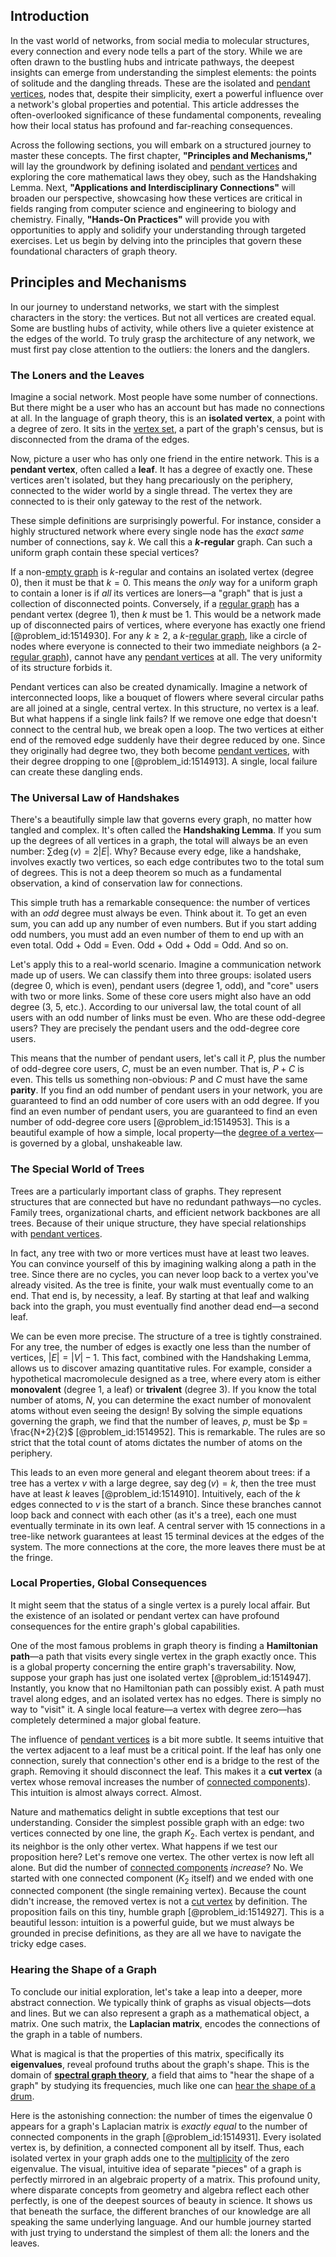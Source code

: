 ## Introduction
In the vast world of networks, from social media to molecular structures, every connection and every node tells a part of the story. While we are often drawn to the bustling hubs and intricate pathways, the deepest insights can emerge from understanding the simplest elements: the points of solitude and the dangling threads. These are the isolated and [pendant vertices](@article_id:265640), nodes that, despite their simplicity, exert a powerful influence over a network's global properties and potential. This article addresses the often-overlooked significance of these fundamental components, revealing how their local status has profound and far-reaching consequences.

Across the following sections, you will embark on a structured journey to master these concepts. The first chapter, **"Principles and Mechanisms,"** will lay the groundwork by defining isolated and [pendant vertices](@article_id:265640) and exploring the core mathematical laws they obey, such as the Handshaking Lemma. Next, **"Applications and Interdisciplinary Connections"** will broaden our perspective, showcasing how these vertices are critical in fields ranging from computer science and engineering to biology and chemistry. Finally, **"Hands-On Practices"** will provide you with opportunities to apply and solidify your understanding through targeted exercises. Let us begin by delving into the principles that govern these foundational characters of graph theory.

## Principles and Mechanisms

In our journey to understand networks, we start with the simplest characters in the story: the vertices. But not all vertices are created equal. Some are bustling hubs of activity, while others live a quieter existence at the edges of the world. To truly grasp the architecture of any network, we must first pay close attention to the outliers: the loners and the danglers.

### The Loners and the Leaves

Imagine a social network. Most people have some number of connections. But there might be a user who has an account but has made no connections at all. In the language of graph theory, this is an **isolated vertex**, a point with a degree of zero. It sits in the [vertex set](@article_id:266865), a part of the graph's census, but is disconnected from the drama of the edges.

Now, picture a user who has only one friend in the entire network. This is a **pendant vertex**, often called a **leaf**. It has a degree of exactly one. These vertices aren't isolated, but they hang precariously on the periphery, connected to the wider world by a single thread. The vertex they are connected to is their only gateway to the rest of the network.

These simple definitions are surprisingly powerful. For instance, consider a highly structured network where every single node has the *exact same* number of connections, say $k$. We call this a **$k$-regular** graph. Can such a uniform graph contain these special vertices?

If a non-[empty graph](@article_id:261968) is $k$-regular and contains an isolated vertex (degree 0), then it must be that $k=0$. This means the *only* way for a uniform graph to contain a loner is if *all* its vertices are loners—a "graph" that is just a collection of disconnected points. Conversely, if a [regular graph](@article_id:265383) has a pendant vertex (degree 1), then $k$ must be 1. This would be a network made up of disconnected pairs of vertices, where everyone has exactly one friend [@problem_id:1514930]. For any $k \ge 2$, a $k$-[regular graph](@article_id:265383), like a circle of nodes where everyone is connected to their two immediate neighbors (a 2-[regular graph](@article_id:265383)), cannot have any [pendant vertices](@article_id:265640) at all. The very uniformity of its structure forbids it.

Pendant vertices can also be created dynamically. Imagine a network of interconnected loops, like a bouquet of flowers where several circular paths are all joined at a single, central vertex. In this structure, no vertex is a leaf. But what happens if a single link fails? If we remove one edge that doesn't connect to the central hub, we break open a loop. The two vertices at either end of the removed edge suddenly have their degree reduced by one. Since they originally had degree two, they both become [pendant vertices](@article_id:265640), with their degree dropping to one [@problem_id:1514913]. A single, local failure can create these dangling ends.

### The Universal Law of Handshakes

There's a beautifully simple law that governs every graph, no matter how tangled and complex. It's often called the **Handshaking Lemma**. If you sum up the degrees of all vertices in a graph, the total will always be an even number: $\sum \deg(v) = 2|E|$. Why? Because every edge, like a handshake, involves exactly two vertices, so each edge contributes two to the total sum of degrees. This is not a deep theorem so much as a fundamental observation, a kind of conservation law for connections.

This simple truth has a remarkable consequence: the number of vertices with an *odd* degree must always be even. Think about it. To get an even sum, you can add up any number of even numbers. But if you start adding odd numbers, you must add an even number of them to end up with an even total. Odd + Odd = Even. Odd + Odd + Odd = Odd. And so on.

Let's apply this to a real-world scenario. Imagine a communication network made up of users. We can classify them into three groups: isolated users (degree 0, which is even), pendant users (degree 1, odd), and "core" users with two or more links. Some of these core users might also have an odd degree (3, 5, etc.). According to our universal law, the total count of all users with an odd number of links must be even. Who are these odd-degree users? They are precisely the pendant users and the odd-degree core users.

This means that the number of pendant users, let's call it $P$, plus the number of odd-degree core users, $C$, must be an even number. That is, $P+C$ is even. This tells us something non-obvious: $P$ and $C$ must have the same **parity**. If you find an odd number of pendant users in your network, you are guaranteed to find an odd number of core users with an odd degree. If you find an even number of pendant users, you are guaranteed to find an even number of odd-degree core users [@problem_id:1514953]. This is a beautiful example of how a simple, local property—the [degree of a vertex](@article_id:260621)—is governed by a global, unshakeable law.

### The Special World of Trees

Trees are a particularly important class of graphs. They represent structures that are connected but have no redundant pathways—no cycles. Family trees, organizational charts, and efficient network backbones are all trees. Because of their unique structure, they have special relationships with [pendant vertices](@article_id:265640).

In fact, any tree with two or more vertices must have at least two leaves. You can convince yourself of this by imagining walking along a path in the tree. Since there are no cycles, you can never loop back to a vertex you've already visited. As the tree is finite, your walk must eventually come to an end. That end is, by necessity, a leaf. By starting at that leaf and walking back into the graph, you must eventually find another dead end—a second leaf.

We can be even more precise. The structure of a tree is tightly constrained. For any tree, the number of edges is exactly one less than the number of vertices, $|E| = |V| - 1$. This fact, combined with the Handshaking Lemma, allows us to discover amazing quantitative rules. For example, consider a hypothetical macromolecule designed as a tree, where every atom is either **monovalent** (degree 1, a leaf) or **trivalent** (degree 3). If you know the total number of atoms, $N$, you can determine the exact number of monovalent atoms without even seeing the design! By solving the simple equations governing the graph, we find that the number of leaves, $p$, must be $p = \frac{N+2}{2}$ [@problem_id:1514952]. This is remarkable. The rules are so strict that the total count of atoms dictates the number of atoms on the periphery.

This leads to an even more general and elegant theorem about trees: if a tree has a vertex $v$ with a large degree, say $\deg(v) = k$, then the tree must have at least $k$ leaves [@problem_id:1514910]. Intuitively, each of the $k$ edges connected to $v$ is the start of a branch. Since these branches cannot loop back and connect with each other (as it's a tree), each one must eventually terminate in its own leaf. A central server with 15 connections in a tree-like network guarantees at least 15 terminal devices at the edges of the system. The more connections at the core, the more leaves there must be at the fringe.

### Local Properties, Global Consequences

It might seem that the status of a single vertex is a purely local affair. But the existence of an isolated or pendant vertex can have profound consequences for the entire graph's global capabilities.

One of the most famous problems in graph theory is finding a **Hamiltonian path**—a path that visits every single vertex in the graph exactly once. This is a global property concerning the entire graph's traversability. Now, suppose your graph has just one isolated vertex [@problem_id:1514947]. Instantly, you know that no Hamiltonian path can possibly exist. A path must travel along edges, and an isolated vertex has no edges. There is simply no way to "visit" it. A single local feature—a vertex with degree zero—has completely determined a major global feature.

The influence of [pendant vertices](@article_id:265640) is a bit more subtle. It seems intuitive that the vertex adjacent to a leaf must be a critical point. If the leaf has only one connection, surely that connection's other end is a bridge to the rest of the graph. Removing it should disconnect the leaf. This makes it a **cut vertex** (a vertex whose removal increases the number of [connected components](@article_id:141387)). This intuition is almost always correct. Almost.

Nature and mathematics delight in subtle exceptions that test our understanding. Consider the simplest possible graph with an edge: two vertices connected by one line, the graph $K_2$. Each vertex is pendant, and its neighbor is the only other vertex. What happens if we test our proposition here? Let's remove one vertex. The other vertex is now left all alone. But did the number of [connected components](@article_id:141387) *increase*? No. We started with one connected component ($K_2$ itself) and we ended with one connected component (the single remaining vertex). Because the count didn't increase, the removed vertex is not a [cut vertex](@article_id:271739) by definition. The proposition fails on this tiny, humble graph [@problem_id:1514927]. This is a beautiful lesson: intuition is a powerful guide, but we must always be grounded in precise definitions, as they are all we have to navigate the tricky edge cases.

### Hearing the Shape of a Graph

To conclude our initial exploration, let's take a leap into a deeper, more abstract connection. We typically think of graphs as visual objects—dots and lines. But we can also represent a graph as a mathematical object, a matrix. One such matrix, the **Laplacian matrix**, encodes the connections of the graph in a table of numbers.

What is magical is that the properties of this matrix, specifically its **eigenvalues**, reveal profound truths about the graph's shape. This is the domain of **[spectral graph theory](@article_id:149904)**, a field that aims to "hear the shape of a graph" by studying its frequencies, much like one can [hear the shape of a drum](@article_id:186739).

Here is the astonishing connection: the number of times the eigenvalue 0 appears for a graph's Laplacian matrix is *exactly equal* to the number of connected components in the graph [@problem_id:1514931]. Every isolated vertex is, by definition, a connected component all by itself. Thus, each isolated vertex in your graph adds one to the [multiplicity](@article_id:135972) of the zero eigenvalue. The visual, intuitive idea of separate "pieces" of a graph is perfectly mirrored in an algebraic property of a matrix. This profound unity, where disparate concepts from geometry and algebra reflect each other perfectly, is one of the deepest sources of beauty in science. It shows us that beneath the surface, the different branches of our knowledge are all speaking the same underlying language. And our humble journey started with just trying to understand the simplest of them all: the loners and the leaves.